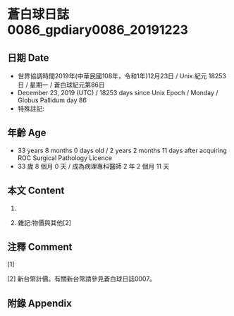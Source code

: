 # 蒼白球日誌0086_gpdiary0086_20191223 #

## 日期 Date ##

* 世界協調時間2019年(中華民國108年，令和1年)12月23日 / Unix 紀元 18253 日 / 星期一 / 蒼白球紀元第86日
* December 23, 2019 (UTC) / 18253 days since Unix Epoch / Monday / Globus Pallidum day 86
* 特殊註記:

## 年齡 Age ##

* 33 years 8 months 0 days old / 2 years 2 months 11 days after acquiring ROC Surgical Pathology Licence
* 33 歲 8 個月 0 天 / 成為病理專科醫師 2 年 2 個月 11 天

## 本文 Content ##

1. 

    
2. 雜記:物價與其他[2]

    

## 注釋 Comment ##

[1] 


[2] 新台幣計價。有關新台幣請參見蒼白球日誌0007。



## 附錄 Appendix ##

